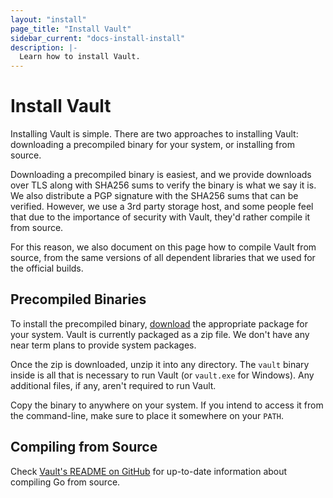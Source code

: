 ```yaml
---
layout: "install"
page_title: "Install Vault"
sidebar_current: "docs-install-install"
description: |-
  Learn how to install Vault.
---
```


# Install Vault

Installing Vault is simple. There are two approaches to installing Vault:
downloading a precompiled binary for your system, or installing from source.

Downloading a precompiled binary is easiest, and we provide downloads over
TLS along with SHA256 sums to verify the binary is what we say it is. We
also distribute a PGP signature with the SHA256 sums that can be verified.
However, we use a 3rd party storage host, and some people feel that
due to the importance of security with Vault, they'd rather compile it
from source.

For this reason, we also document on this page how to compile Vault
from source, from the same versions of all dependent libraries that
we used for the official builds.

## Precompiled Binaries

To install the precompiled binary,
[download](/downloads.html) the appropriate package for your system.
Vault is currently packaged as a zip file. We don't have any near term
plans to provide system packages.

Once the zip is downloaded, unzip it into any directory. The
`vault` binary inside is all that is necessary to run Vault (or
`vault.exe` for Windows). Any additional files, if any, aren't
required to run Vault.

Copy the binary to anywhere on your system. If you intend to access it
from the command-line, make sure to place it somewhere on your `PATH`.

## Compiling from Source

Check [Vault's README on
GitHub](https://github.com/hashicorp/vault#developing-vault) for up-to-date
information about compiling Go from source.
